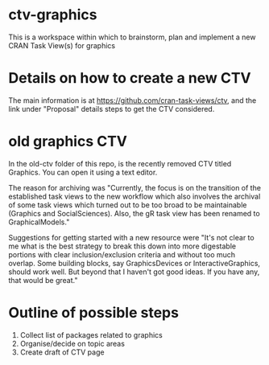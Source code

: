 # ctv-graphics
This is a workspace within which to brainstorm, plan and implement a new CRAN Task View(s) for graphics

# Details on how to create a new CTV

The main information is at https://github.com/cran-task-views/ctv, and the link under "Proposal" details steps to get the CTV considered.

# old graphics CTV

In the old-ctv folder of this repo, is the recently removed CTV titled Graphics. You can open it using a text editor. 

The reason for archiving was "Currently, the focus is on the transition of the established task views to the new workflow which also involves the archival of some task views which turned out to be too broad to be maintainable (Graphics and SocialSciences). Also, the gR task view has been renamed to GraphicalModels."

Suggestions for getting started with a new resource were "It's not clear to me what is the best strategy to break this down into more digestable portions with clear inclusion/exclusion criteria and without too much overlap. Some building blocks, say GraphicsDevices or InteractiveGraphics, should work well. But beyond that I haven't got good ideas. If you have any, that would be great."

# Outline of possible steps

1. Collect list of packages related to graphics
2. Organise/decide on topic areas
3. Create draft of CTV page
